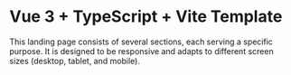 # Vue 3 + TypeScript + Vite Template

This landing page consists of several sections, each serving a specific purpose. It is designed to be responsive and adapts to different screen sizes (desktop, tablet, and mobile).